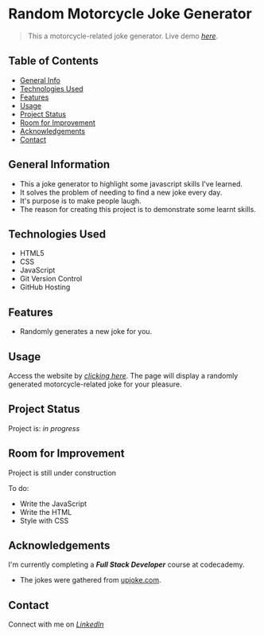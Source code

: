 # Random Motorcycle Joke Generator

> This a motorcycle-related joke generator.
> Live demo [_here_](https://madstu.github.io/motorcycle-jokes/).

## Table of Contents

* [General Info](#general-information)
* [Technologies Used](#technologies-used)
* [Features](#features)
* [Usage](#usage)
* [Project Status](#project-status)
* [Room for Improvement](#room-for-improvement)
* [Acknowledgements](#acknowledgements)
* [Contact](#contact)

## General Information

* This a joke generator to highlight some javascript skills I've learned.
* It solves the problem of needing to find a new joke every day.
* It's purpose is to make people laugh.
* The reason for creating this project is to demonstrate some learnt skills.

## Technologies Used

* HTML5
* CSS
* JavaScript
* Git Version Control
* GitHub Hosting

## Features

* Randomly generates a new joke for you.

## Usage

Access the website by [_clicking here_](https://madstu.github.io/motorcycle-jokes/).
The page will display a randomly generated motorcycle-related joke for your pleasure.

## Project Status

Project is: _in progress_

## Room for Improvement

Project is still under construction

<!-- Room for improvement:

* Improvement to be done 1
* Improvement to be done 2 -->

To do:

* Write the JavaScript
* Write the HTML
* Style with CSS

## Acknowledgements

I'm currently completing a **_Full Stack Developer_** course at codecademy.

* The jokes were gathered from [upjoke.com](https://upjoke.com/motorcycle-jokes).

## Contact

Connect with me on [_LinkedIn_](https://www.linkedin.com/in/stuart-raynor-2363b571/)